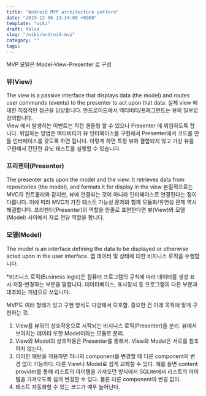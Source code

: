 ```yaml
---
title: "Android MVP architecture pattern"
date: "2019-12-06 13:34:08 +0900"
template: "wiki"
draft: false
slug: "/wiki/android-mvp"
category: ""
tags:
---
```


MVP 모델은 Model-View-Presenter 로 구성

### 뷰(View)

The view is a passive interface that displays data (the model) and routes user commands (events) to the presenter to act upon that data.
실제 view 에 대한 직접적인 접근을 담당합니다. 안드로이드에서 액티비티/프래그먼트는 뷰의 일부로 정의합니다.  
View 에서 발생하는 이벤트는 직접 핸들링 할 수 있으나 Presenter 에 위임하도록 합니다. 위임하는 방법은 액티비티가 뷰 인터페이스를 구현해서 Presenter에서 코드를 만들 인터페이스를 갖도록 하면 됩니다. 이렇게 하면 특정 뷰와 결합되지 않고 가상 뷰를 구현해서 간단한 유닛 테스트를 실행할 수 있습니다.

### 프리젠터(Presenter)

The presenter acts upon the model and the view. It retrieves data from repositories (the model), and formats it for display in the view
본질적으로는 MVC의 컨트롤러와 같지만, 뷰에 연결되는 것이 아니라 인터페이스로 연결된다는 점이 다릅니다. 이에 따라 MVC가 가진 테스트 가능성 문제와 함께 모듈화/유연성 문제 역시 해결합니다. 프리젠터(Presenter)의 역할을 한줄로 표현한다면 뷰(View)와 모델(Model) 사이에서 자료 전달 역할을 합니다.

### 모델(Model)

The model is an interface defining the data to be displayed or otherwise acted upon in the user interface.
앱 데이터 및 상태에 대한 비지니스 로직을 수행합니다.

*비즈니스 로직(Business logic)은 컴퓨터 프로그램의 규칙에 따라 데이터를 생성·표시·저장·변경하는 부분을 말합니다. 데이터베이스, 표시장치 등 프로그램의 다른 부분과 대조되는 개념으로 쓰입니다.

MVP도 여러 형태가 있고 구현 방식도 다양해서 모호함. 중요한 건 아래 목적에 맞게 구현하는 것.

1. View를 뷰와의 상호작용으로 시작되는 비지니스 로직(Presenter)을 분리. 뷰에서 보여지는 데이터 또한 Model이라는 모듈로 분리.
2. View와 Model의 상호작용은 Presenter를 통해서. View와 Model은 서로를 참조하지 않는다.
3. 이러한 패턴을 적용하면 하나의 component를 변경할 때 다른 component의 변경 없이 가능하다. 다른 View나 Model로 쉽게 교체할 수 있다. 예를 들면 content provider를 통해 리스트의 아이템을 가져오던 방식에서 SQLite에서 리스트의 아이템을 가져오도록 쉽게 변경할 수 있다. 물론 다른 component의 변경 없이.
4. 테스트 자동화할 수 있는 코드가 매우 늘어난다.
